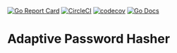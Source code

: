 [![Go Report Card](https://goreportcard.com/badge/github.com/reecerussell/adaptive-password-hasher)](https://goreportcard.com/badge/github.com/reecerussell/adaptive-password-hasher)
[![CircleCI](https://circleci.com/gh/reecerussell/adaptive-password-hasher/tree/master.png?style=shield)](https://circleci.com/gh/reecerussell/adaptive-password-hasher/tree/master.png?style=shield)
[![codecov](https://codecov.io/gh/reecerussell/adaptive-password-hasher/branch/master/graph/badge.svg)](https://codecov.io/gh/reecerussell/adaptive-password-hasher)
[![Go Docs](https://godoc.org/github.com/reecerussell/adaptive-password-hasher?status.svg)](https://godoc.org/github.com/reecerussell/adaptive-password-hasher?status.svg)

# Adaptive Password Hasher
